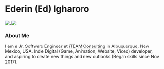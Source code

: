 # Ederin (Ed) Igharoro

<a href="https://github.com/anuraghazra/github-readme-stats">
  <img align="center" src="https://github-readme-stats.vercel.app/api?username=Ed-Matic&count_private=true&show_icons=true&include_all_commits=true" />
</a>
<a href="https://github.com/anuraghazra/github-readme-stats">
  <img align="center" src="https://github-readme-stats.vercel.app/api/top-langs/?username=Ed-Matic&layout=compact&langs_count=6" />
</a>

### About Me
I am a Jr. Software Engineer at [iTEAM Consulting](https://iteamnm.com) in Albuquerque, New Mexico, USA. Indie Digital (Game, Animation, Website, Video) developer, and aspiring to create new things and new outlooks (Began skills since Nov 2017).
